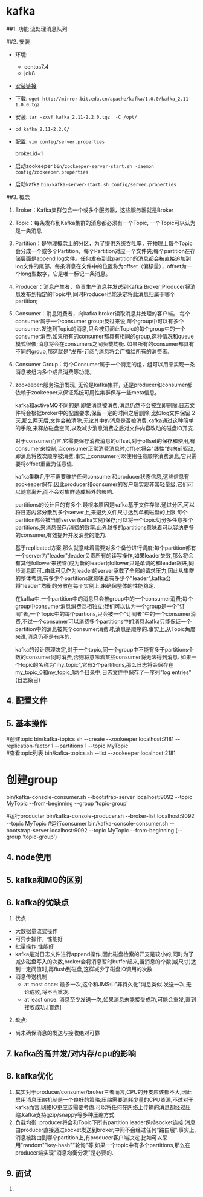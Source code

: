 # kafka

##1. 功能
流处理消息队列

##2. 安装
* 环境: 
    * centos7.4
    * jdk8
* [安装链接](https://blog.csdn.net/wqh8522/article/details/79163467)
* 下载: `wget http://mirror.bit.edu.cn/apache/kafka/1.0.0/kafka_2.11-1.0.0.tgz`
* 安装: `tar -zxvf kafka_2.11-2.2.0.tgz  -C /opt/ `
* `cd kafka_2.11-2.2.0/ `
* 配置: `vim config/server.properties`
    
    
    broker.id=1
* 启动zookeeper `bin/zookeeper-server-start.sh -daemon config/zookeeper.properties`
* 启动kafka  `bin/kafka-server-start.sh config/server.properties`



##3. 概念

1. Broker：Kafka集群包含一个或多个服务器，这些服务器就是Broker
2. Topic：每条发布到Kafka集群的消息都必须有一个Topic, 一个Topic可以认为是一类消息
3. Partition：是物理概念上的分区，为了提供系统吞吐率，在物理上每个Topic会分成一个或多个Partition，每个Partition对应一个文件夹;每个partition在存储层面是append log文件。任何发布到此partition的消息都会被直接追加到log文件的尾部，每条消息在文件中的位置称为offset（偏移量），offset为一个long型数字，它是唯一标记一条消息。 
4. Producer：消息产生者，负责生产消息并发送到Kafka Broker;Producer将消息发布到指定的Topic中,同时Producer也能决定将此消息归属于哪个partition;
5. Consumer：消息消费者，向kafka broker读取消息并处理的客户端。 每个consumer属于一个consumer group;反过来说,每个group中可以有多个consumer.发送到Topic的消息,只会被订阅此Topic的每个group中的一个consumer消费.如果所有的consumer都具有相同的group,这种情况和queue模式很像;消息将会在consumers之间负载均衡. 如果所有的consumer都具有不同的group,那这就是"发布-订阅";消息将会广播给所有的消费者.

6. Consumer Group：每个Consumer属于一个特定的组，组可以用来实现一条消息被组内多个成员消费等功能。
7. zookeeper:服务注册发现, 无论是kafka集群，还是producer和consumer都依赖于zookeeper来保证系统可用性集群保存一些meta信息。

   kafka和activeMQ不同的是:即使消息被消费,消息仍然不会被立即删除.日志文件将会根据broker中的配置要求,保留一定的时间之后删除;比如log文件保留 2天,那么两天后,文件会被清除,无论其中的消息是否被消费.kafka通过这种简单的手段,来释放磁盘空间,以及减少消息消费之后对文件内容改动的磁盘IO开支.

   对于consumer而言,它需要保存消费消息的offset,对于offset的保存和使用,有consumer来控制;当consumer正常消费消息时,offset将会"线性"的向前驱动,即消息将依次顺序被消费.事实上consumer可以使用任意顺序消费消息,它只需要将offset重置为任意值.

   kafka集群几乎不需要维护任何consumer和producer状态信息,这些信息有zookeeper保存;因此producer和consumer的客户端实现非常轻量级,它们可以随意离开,而不会对集群造成额外的影响.

   partitions的设计目的有多个.最根本原因是kafka基于文件存储.通过分区,可以将日志内容分散到多个server上,来避免文件尺寸达到单机磁盘的上限,每个partiton都会被当前server(kafka实例)保存;可以将一个topic切分多任意多个partitions,来消息保存/消费的效率.此外越多的partitions意味着可以容纳更多的consumer,有效提升并发消费的能力.

   基于replicated方案,那么就意味着需要对多个备份进行调度;每个partition都有一个server为"leader";leader负责所有的读写操作,如果leader失效,那么将会有其他follower来接管(成为新的leader);follower只是单调的和leader跟进,同步消息即可..由此可见作为leader的server承载了全部的请求压力,因此从集群的整体考虑,有多少个partitions就意味着有多少个"leader",kafka会将"leader"均衡的分散在每个实例上,来确保整体的性能稳定.

   在kafka中,一个partition中的消息只会被group中的一个consumer消费;每个group中consumer消息消费互相独立;我们可以认为一个group是一个"订阅"者,一个Topic中的每个partions,只会被一个"订阅者"中的一个consumer消费,不过一个consumer可以消费多个partitions中的消息.kafka只能保证一个partition中的消息被某个consumer消费时,消息是顺序的.事实上,从Topic角度来说,消息仍不是有序的.

   kafka的设计原理决定,对于一个topic,同一个group中不能有多于partitions个数的consumer同时消费,否则将意味着某些consumer将无法得到消息.
   如果一个topic的名称为"my_topic",它有2个partitions,那么日志将会保存在my_topic_0和my_topic_1两个目录中;日志文件中保存了一序列"log entries"(日志条目)

## 4. 配置文件

## 5. 基本操作

#创建topic
bin/kafka-topics.sh --create --zookeeper localhost:2181 --replication-factor 1 --partitions 1 --topic MyTopic  
#查看topic列表
bin/kafka-topics.sh --list --zookeeper localhost:2181
# 创建group
bin/kafka-console-consumer.sh --bootstrap-server localhost:9092 --topic MyTopic --from-beginning --group 'topic-group'

#运行producter
bin/kafka-console-producer.sh --broker-list localhost:9092 --topic MyTopic
#运行consumer 
bin/kafka-console-consumer.sh --bootstrap-server localhost:9092 --topic MyTopic --from-beginning (--group 'topic-group')

## 4. node使用


## 5. kafka和MQ的区别


## 6. kafka的优缺点
1. 优点
* 大数据量流式操作
* 可异步操作，性能好
* 批量操作,性能好
* kafka是对日志文件进行append操作,因此磁盘检索的开支是较小的;同时为了减少磁盘写入的次数,broker会将消息暂时buffer起来,当消息的个数(或尺寸)达到一定阀值时,再flush到磁盘,这样减少了磁盘IO调用的次数.
* 消息传送机制
    * at most once: 最多一次,这个和JMS中"非持久化"消息类似.发送一次,无论成败,将不会重发.
    * at least once: 消息至少发送一次,如果消息未能接受成功,可能会重发,直到接收成功.[首选]

2. 缺点:
* 尚未确保消息的发送与接收绝对可靠

## 7. kafka的高并发/对内存/cpu的影响



## 8. kafka优化
1.  其实对于producer/consumer/broker三者而言,CPU的开支应该都不大,因此启用消息压缩机制是一个良好的策略;压缩需要消耗少量的CPU资源,不过对于kafka而言,网络IO更应该需要考虑.可以将任何在网络上传输的消息都经过压缩.kafka支持gzip/snappy等多种压缩方式.
2. 负载均衡: producer将会和Topic下所有partition leader保持socket连接;消息由producer直接通过socket发送到broker,中间不会经过任何"路由层".事实上,消息被路由到哪个partition上,有producer客户端决定.比如可以采用"random""key-hash""轮询"等,如果一个topic中有多个partitions,那么在producer端实现"消息均衡分发"是必要的.

## 9. 面试
1.   